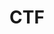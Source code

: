 ---
title: Example Category
image:
title: CTF
tille: Malware Analysis

# Badge style
style:
    background: "#2a9d8f"
    color: "#fff"
---